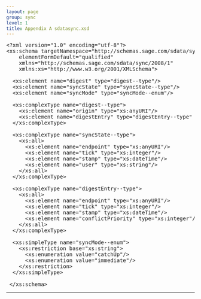 ```yaml
---
layout: page
group: sync
level: 1
title: Appendix A sdatasync.xsd
---
```


<pre xmlns:jx="http://apache.org/cocoon/templates/jx/1.0" xmlns:ns="http://outerx.org/daisy/1.0">&lt;?xml version="1.0" encoding="utf-8"?&gt;
&lt;xs:schema targetNamespace="http://schemas.sage.com/sdata/sync/2008/1"
&nbsp;&nbsp;&nbsp; elementFormDefault="qualified"
&nbsp;&nbsp;&nbsp; xmlns="http://schemas.sage.com/sdata/sync/2008/1"
&nbsp;&nbsp;&nbsp; xmlns:xs="http://www.w3.org/2001/XMLSchema"&gt;

&nbsp; &lt;xs:element name="digest" type="digest--type"/&gt;
&nbsp; &lt;xs:element name="syncState" type="syncState--type"/&gt;
&nbsp; &lt;xs:element name="syncMode" type="syncMode--enum"/&gt;

&nbsp; &lt;xs:complexType name="digest--type"&gt;
&nbsp;&nbsp;&nbsp; &lt;xs:element name="origin" type="xs:anyURI"/&gt;
&nbsp;&nbsp;&nbsp; &lt;xs:element name="digestEntry" type="digestEntry--type" maxOccurs="unbounded"/&gt;
&nbsp; &lt;/xs:complexType&gt;

&nbsp; &lt;xs:complexType name="syncState--type"&gt;
&nbsp;&nbsp;&nbsp; &lt;xs:all&gt;
&nbsp;&nbsp;&nbsp;&nbsp;&nbsp; &lt;xs:element name="endpoint" type="xs:anyURI"/&gt;
&nbsp;&nbsp;&nbsp;&nbsp;&nbsp; &lt;xs:element name="tick" type="xs:integer"/&gt;
&nbsp;&nbsp;&nbsp;&nbsp;&nbsp; &lt;xs:element name="stamp" type="xs:dateTime"/&gt;
&nbsp;&nbsp;&nbsp;&nbsp;&nbsp; &lt;xs:element name="user" type="xs:string"/&gt;
&nbsp;&nbsp;&nbsp; &lt;/xs:all&gt;
&nbsp; &lt;/xs:complexType&gt;

&nbsp; &lt;xs:complexType name="digestEntry--type"&gt;
&nbsp;&nbsp;&nbsp; &lt;xs:all&gt;
&nbsp;&nbsp;&nbsp;&nbsp;&nbsp; &lt;xs:element name="endpoint" type="xs:anyURI"/&gt;
&nbsp;&nbsp;&nbsp;&nbsp;&nbsp; &lt;xs:element name="tick" type="xs:integer"/&gt;
&nbsp;&nbsp;&nbsp;&nbsp;&nbsp; &lt;xs:element name="stamp" type="xs:dateTime"/&gt;
&nbsp;&nbsp;&nbsp;&nbsp;&nbsp; &lt;xs:element name="conflictPriority" type="xs:integer"/&gt;
&nbsp;&nbsp;&nbsp; &lt;/xs:all&gt;
&nbsp; &lt;/xs:complexType&gt;

  &lt;xs:simpleType name="syncMode--enum"&gt;
&nbsp;&nbsp;&nbsp; &lt;xs:restriction base="xs:string"&gt;
&nbsp;&nbsp;&nbsp;&nbsp;&nbsp; &lt;xs:enumeration value="catchUp"/&gt;
&nbsp;&nbsp;&nbsp;&nbsp;&nbsp; &lt;xs:enumeration value="immediate"/&gt;
&nbsp;&nbsp;&nbsp; &lt;/xs:restriction&gt;
&nbsp; &lt;/xs:simpleType&gt;

&nbsp;&lt;/xs:schema&gt;</pre>

* * *
